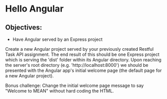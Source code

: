 # Hello Angular
## Objectives:
* Have Angular served by an Express project

Create a new Angular project served by your previously created Restful Task API assignment. The end result of this should be one Express project which is serving the 'dist' folder within its Angular directory. Upon reaching the server's root directory (e.g. 'http://localhost:8000') we should be presented with the Angular app's initial welcome page (the default page for a new Angular project).

Bonus challenge: Change the initial welcome page message to say "Welcome to MEAN" without hard coding the HTML.
